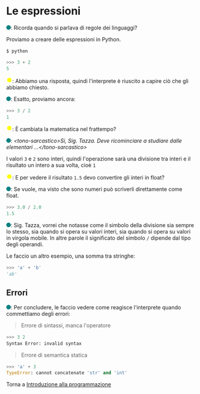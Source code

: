 # Le espressioni

![](../../images/people/tess.png): Ricorda quando si parlava di regole dei linguaggi?

Proviamo a creare delle espressioni in Python.

```
$ python
```

```py
>>> 3 + 2
5
```

![](../../images/people/tazza.png): Abbiamo una risposta, quindi l'interprete è riuscito
a capire ciò che gli abbiamo chiesto.

![](../../images/people/tess.png): Esatto, proviamo ancora:

```py
>>> 3 / 2
1
```

![](../../images/people/tazza.png): &Egrave; cambiata la matematica nel frattempo?

![](../../images/people/tess.png): *&lt;tono-sarcastico&gt;Si, Sig. Tazza. Deve ricominciare a studiare dalle elementari ...&lt;/tono-sarcastico&gt;*

I valori `3` e `2` sono interi, quindi l'operazione sarà una divisione tra interi
e il risultato un intero a sua volta, cioè `1`

![](../../images/people/tazza.png): E per vedere il risultato `1.5` devo convertire gli interi
in float?

![](../../images/people/tess.png): Se vuole, ma visto che sono numeri può scriverli
direttamente come float.

```py
>>> 3.0 / 2.0
1.5
```

![](../../images/people/tess.png): Sig. Tazza, vorrei che notasse come il simbolo
della divisione sia sempre lo stesso, sia quando si opera su valori interi, sia quando
si opera su valori in virgola mobile. In altre parole il significato del simbolo
`/` dipende dal tipo degli operandi.

Le faccio un altro esempio, una somma tra stringhe:

```py
>>> 'a' + 'b'
'ab'
```

## Errori

![](../../images/people/tess.png): Per concludere, le faccio vedere come reagisce
l'interprete quando commettiamo degli errori:

> Errore di sintassi, manca l'operatore

```py
>>> 3 2
Syntax Error: invalid syntax
```

> Errore di semantica statica

```py
>>> 'a' + 3
TypeError: cannot concatenate 'str' and 'int'
```

Torna a [Introduzione alla programmazione](../summary.md)
